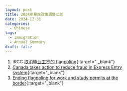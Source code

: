 ```yaml
---
layout: post
title: 2024年移民政策调整汇总
date: 2024-12-31
categories:
  - Chinese
tags:
  - Immigration
  - Annual Summary
draft: false
---
```


<!-- more -->

1. IRCC [取消毕业工签的 flagpoling](https://www.canada.ca/en/immigration-refugees-citizenship/news/2024/06/canada-improves-fairness-for-applicants-by-ending-post-graduation-work-permit-flagpoling.html){:target=" \_blank"}
2. [Canada takes action to reduce fraud in Express Entry system](https://www.canada.ca/en/immigration-refugees-citizenship/news/2024/12/canada-takes-action-to-reduce-fraud-in-express-entry-system.html){:target="\_blank"}
3. [Ending flagpoling for work and study permits at the border](https://www.canada.ca/en/border-services-agency/news/2024/12/ending-flagpoling-for-work-and-study-permits-at-the-border.html){:target="\_blank"}
